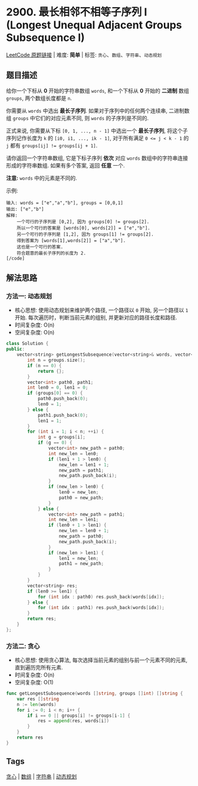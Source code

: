 # 2900. 最长相邻不相等子序列 I (Longest Unequal Adjacent Groups Subsequence I)

[LeetCode 原题链接](https://leetcode.cn/problems/longest-unequal-adjacent-groups-subsequence-i/) | 难度: **简单** | 标签: `贪心`、`数组`、`字符串`、`动态规划`

## 题目描述

给你一个下标从 **0** 开始的字符串数组 `words`, 和一个下标从 **0** 开始的 **二进制** 数组 `groups`, 两个数组长度都是 `n`.

你需要从 `words` 中选出 **最长子序列**. 如果对于序列中的任何两个连续串, 二进制数组 `groups` 中它们的对应元素不同, 则 `words` 的子序列是不同的.

正式来说, 你需要从下标 `[0, 1, ..., n - 1]` 中选出一个 **最长子序列**, 将这个子序列记作长度为 `k` 的 `[i0, i1, ..., ik - 1]`, 对于所有满足 `0 <= j < k - 1` 的 `j` 都有 `groups[ij] != groups[ij + 1]`.

请你返回一个字符串数组, 它是下标子序列 **依次** 对应 `words` 数组中的字符串连接形成的字符串数组. 如果有多个答案, 返回 **任意** 一个.

**注意:** `words` 中的元素是不同的.

示例:

```plaintext
输入: words = ["e","a","b"], groups = [0,0,1]
输出: ["e","b"]
解释:
    一个可行的子序列是 [0,2], 因为 groups[0] != groups[2].
    所以一个可行的答案是 [words[0], words[2]] = ["e","b"].
    另一个可行的子序列是 [1,2], 因为 groups[1] != groups[2].
    得到答案为 [words[1],words[2]] = ["a","b"].
    这也是一个可行的答案.
    符合题意的最长子序列的长度为 2.
[/code]
```

## 解法思路

### 方法一: 动态规划

- 核心思想: 使用动态规划来维护两个路径, 一个路径以 `0` 开始, 另一个路径以 `1` 开始. 每次遍历时，判断当前元素的组别, 并更新对应的路径长度和路径.
- 时间复杂度: O(n)
- 空间复杂度: O(n)

```cpp
class Solution {
public:
    vector<string> getLongestSubsequence(vector<string>& words, vector<int>& groups) {
        int n = groups.size();
        if (n == 0) {
            return {};
        }
        vector<int> path0, path1;
        int len0 = 0, len1 = 0;
        if (groups[0] == 0) {
            path0.push_back(0);
            len0 = 1;
        } else {
            path1.push_back(0);
            len1 = 1;
        }
        for (int i = 1; i < n; ++i) {
            int g = groups[i];
            if (g == 0) {
                vector<int> new_path = path0;
                int new_len = len0;
                if (len1 + 1 > len0) {
                    new_len = len1 + 1;
                    new_path = path1;
                    new_path.push_back(i);
                }
                if (new_len > len0) {
                    len0 = new_len;
                    path0 = new_path;
                }
            } else {
                vector<int> new_path = path1;
                int new_len = len1;
                if (len0 + 1 > len1) {
                    new_len = len0 + 1;
                    new_path = path0;
                    new_path.push_back(i);
                }
                if (new_len > len1) {
                    len1 = new_len;
                    path1 = new_path;
                }
            }
        }
        vector<string> res;
        if (len0 >= len1) {
            for (int idx : path0) res.push_back(words[idx]);
        } else {
            for (int idx : path1) res.push_back(words[idx]);
        }
        return res;
    }
};
```

### 方法二: 贪心

- 核心思想: 使用贪心算法, 每次选择当前元素的组别与前一个元素不同的元素, 直到遍历完所有元素.
- 时间复杂度: O(n)
- 空间复杂度: O(1)

```go
func getLongestSubsequence(words []string, groups []int) []string {
    var res []string
    n := len(words)
    for i := 0; i < n; i++ {
        if i == 0 || groups[i] != groups[i-1] {
            res = append(res, words[i])
        }
    }
    return res
}
```

## Tags

[贪心](/tags/greedy.md) | [数组](/tags/array.md) | [字符串](/tags/string.md) | [动态规划](/tags/dynamic-programming.md)
